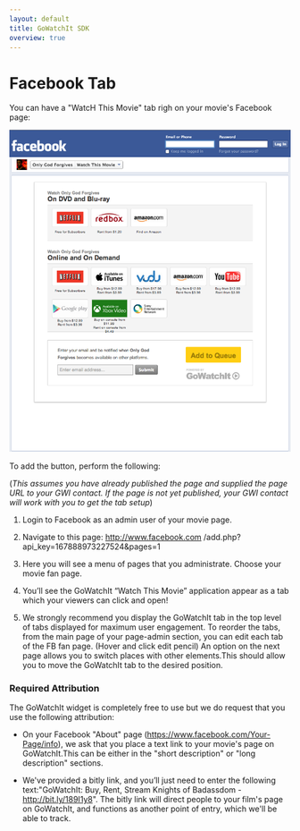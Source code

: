 ```yaml
---
layout: default
title: GoWatchIt SDK
overview: true
---
```

# Facebook Tab

You can have a "WatcH This Movie" tab righ on your movie's Facebook page: 

![example facebook tab](screenshots/onlyGodForgivesFacebookTab.png)

To add the button, perform the following:

(*This assumes you have already published the page and supplied the page URL to your GWI contact. If the page is not yet published, your GWI contact will work with you to get the tab setup*)

1. Login to Facebook as an admin user of your movie page.
 
2. Navigate to this page: http://www.facebook.com
/add.php?api_key=167888973227524&pages=1
 
3. Here you will see a menu of pages that you administrate. Choose your movie fan page.
 
4. You’ll see the GoWatchIt “Watch This Movie” application appear as a tab which your viewers can click and open!
 
5. We strongly recommend you display the GoWatchIt tab in the top level of tabs displayed for maximum user engagement. To reorder the tabs, from the main page of your page-admin section, you can edit each tab of the FB fan page. (Hover and click edit pencil) An option on the next page allows you to switch places with other elements.This should allow you to move the GoWatchIt tab to the desired position.
 
### Required Attribution
 
The GoWatchIt widget is completely free to use but we do request that you use the following attribution:

* On your Facebook "About" page (https://www.facebook.com/Your-Page/info), we ask that you place a text link to your movie's page on GoWatchIt.This can be either in the "short description" or "long description" sections.

* We've provided a bitly link, and you’ll just need to enter the following text:"GoWatchIt: Buy, Rent, Stream Knights of Badassdom -http://bit.ly/189I1y8". The bitly link will direct people to your film's page on GoWatchIt, and functions as another point of entry, which we'll be able to track.



